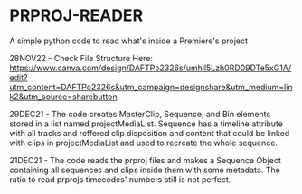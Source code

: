 # PRPROJ-READER
A simple python code to read what's inside a Premiere's project

28NOV22 - Check File Structure Here: https://www.canva.com/design/DAFTPo2326s/umhil5Lzh0RD09DTe5xG1A/edit?utm_content=DAFTPo2326s&utm_campaign=designshare&utm_medium=link2&utm_source=sharebutton

29DEC21 - The code creates MasterClip, Sequence, and Bin elements stored in a list named projectMediaList. Sequence has a timeline attribute with all tracks and reffered clip disposition and content that could be linked with clips in projectMediaList and used to recreate the whole sequence.

21DEC21 - The code reads the prproj files and makes a Sequence Object containing all sequences and clips inside them with some metadata. The ratio to read prprojs timecodes' numbers still is not perfect. 
